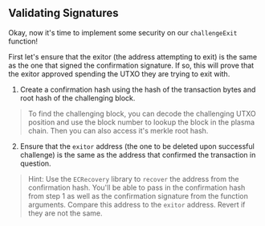 ## Validating Signatures

Okay, now it's time to implement some security on our `challengeExit` function! 

First let's ensure that the exitor (the address attempting to exit) is the same as the one that signed the confirmation signature. If so, this will prove that the exitor approved spending the UTXO they are trying to exit with.

1. Create a confirmation hash using the hash of the transaction bytes and root hash of the challenging block.

> To find the challenging block, you can decode the challenging UTXO position and use the block number to lookup the block in the plasma chain. Then you can also access it's merkle root hash.

2. Ensure that the `exitor` address (the one to be deleted upon successful challenge) is the same as the address that confirmed the transaction in question. 

> Hint: Use the `ECRecovery` library to `recover` the address from the confirmation hash. You'll be able to pass in the confirmation hash from step 1 as well as the confirmation signature from the function arguments. Compare this address to the `exitor` address. Revert if they are not the same.